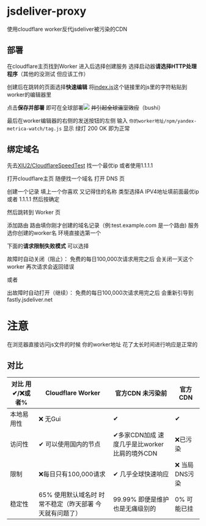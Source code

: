 # jsdeliver-proxy
使用cloudflare worker反代jsdeliver被污染的CDN

## 部署

在cloudflare主页找到Worker 进入后选择创建服务 选择启动器**请选择HTTP处理程序**（其他的没测试 但应该工作）

创建后在跳转的页面选择**快速编辑** 将[index.js](https://github.com/GuihongWang/jsdeliver-proxy/blob/main/index.js)这个链接里的js里的字符粘贴到worker的编辑器里

点击**保存并部署** 即可在全球部署![](https://file.marisa.ml/images/?/images/2022/05/21/y80XW3N8sj/01186AB7AD4DAE67D5D7EF16E99B3650.jpg) ~~并引起全球温室效应~~（bushi）

最后在worker编辑器的右侧的发送按钮的左侧 输入    `你的worker地址/npm/yandex-metrica-watch/tag.js`       显示 绿灯 200 OK 即为正常

## 绑定域名

先去[XIU2/CloudflareSpeedTest](https://github.com/XIU2/CloudflareSpeedTest) 找一个最优ip 或者使用1.1.1.1

打开cloudflare主页 随便找一个域名 打开 DNS 页

创建一个记录 填上一个你喜欢 又记得住的名称 类型选择A 
IPV4地址填前面最优ip 或者 1.1.1.1 然后按确定

然后跳转到 Worker 页

添加路由 路由填你刚才创建的域名记录（例:test.example.com 是一个路由) 
服务选你创建的worker名 环境直接选第一个 

下面的**请求限制失败模式** 可以选择 

故障时自动关闭（阻止）：
免费的每日100,000次请求用完之后 会关闭一天这个worker 再次请求会返回错误

或者

出故障时自动打开（继续）：
免费的每日100,000次请求用完之后 会重新引导到fastly.jsdeliver.net


# 注意

在浏览器直接访问js文件的时候 你的worker地址 花了太长时间进行响应是正常的

## 对比

| 对比 用✔/❌或者% | Cloudflare Worker | 官方CDN 未污染前 | 官方CDN |
|  ----  | ----  | ----  | ----  |
| 本地易用性 | ❌ 无Gui | ✔ | ✔ |
| 访问性 | ✔ 可以使用国内的节点 |✔多家CDN加成 速度几乎是比worker比肩的境外CDN |❌已污染 |
| 限制 | ❌每日只有100,000请求 |✔ 几乎全球快速响应 |❌ 当局DNS污染 |
| 稳定性 | 65% 使用默认域名时 时常不稳定（昨天部署 今天就有问题了）|99.99% 即便是维护也是无痛级别的 |0% 可能已挂 |

